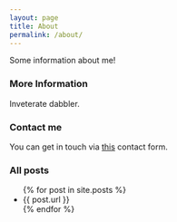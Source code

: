 ```yaml
---
layout: page
title: About
permalink: /about/
---
```


Some information about me!

### More Information

Inveterate dabbler.

### Contact me

You can get in touch via [this](http://adajer.byethost5.com/about_us.html) contact form.

### All posts

<ul>
{% for post in site.posts %}
    <li>{{ post.url }}</li>
{% endfor %}
</ul>
